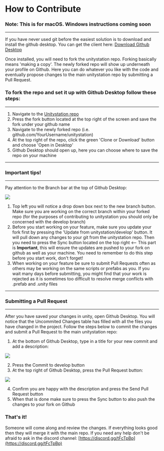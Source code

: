 # How to Contribute

### Note: This is for macOS. Windows instructions coming soon
***

If you have never used git before the easiest solution is to download and install the github desktop.
You can get the client here: [Download Github Desktop](https://desktop.github.com/)

Once installed, you will need to fork the unitystation repo. Forking basically means 'making a copy'. The newly forked repo will show up underneath your profile on Github. Here you can do whatever you like with the code and eventually propose changes to the main unitystation repo by submitting a Pull Request.

### To fork the repo and set it up with Github Desktop follow these steps:

***
1. Navigate to the [Unitystation repo](http://github.com/unitystation/unitystation)
2. Press the fork button located at the top right of the screen and save the fork under your github name
3. Navigate to the newly forked repo (i.e. github.com/YourUsername/unitystation)
4. At the top right of the repo, click the green 'Clone or Download' button and choose 'Open in Desktop'
5. Github Desktop should open up, here you can choose where to save the repo on your machine


***

### Important tips!

***
 
Pay attention to the Branch bar at the top of Github Desktop:

![](https://cdn.discordapp.com/attachments/304941207883087872/305286669609730049/unknown.png)

1. Top left you will notice a drop down box next to the new branch button. Make sure you are working on the correct branch within your forked repo (for the purposes of contributing to unitystation you should only be concerned with the develop branch)
2. Before you start working on your feature, make sure you update your fork first by pressing the 'Update from unitystation/develop' button. It will pull down any changes to your git from the unitystation repo. Then you need to press the Sync button located on the top right <-- This part is **Important**, this will ensure the updates are pushed to your fork on github as well as your machine. You need to remember to do this step before you start work, don't forget!
3. When working on your feature be sure to submit Pull Requests often as others may be working on the same scripts or prefabs as you. If you wait many days before submitting, you might find that your work is rejected as it is sometimes too difficult to resolve merge conflicts with .prefab and .unity files


***
### Submitting a Pull Request

***

After you have saved your changes in unity, open Github Desktop. You will notice that the Uncommited Changes table has filled with all the files you have changed in the project. Follow the steps below to commit the changes and submit a Pull Request to the main unitystation repo:

1. At the bottom of Github Desktop, type in a title for your new commit and add a description:

![](https://cdn.discordapp.com/attachments/304941207883087872/305291127546970112/unknown.png)

2. Press the Commit to develop button
3. At the top right of Github Desktop, press the Pull Request button:

![](https://cdn.discordapp.com/attachments/304941207883087872/305291398767443968/unknown.png)

4. Confirm you are happy with the description and press the Send Pull Request button
5. When that is done make sure to press the Sync button to also push the changes to your fork on Github

### That's it!
Someone will come along and review the changes. If everything looks good then they will merge it with the main repo. If you need any help don't be afraid to ask in the discord channel: [https://discord.gg/tFcTpBp](https://discord.gg/tFcTpBp)

 
